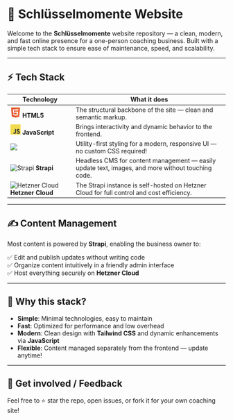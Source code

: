 # 🔑 **Schlüsselmomente Website**

Welcome to the **Schlüsselmomente** website repository — a clean, modern, and fast online presence for a one-person coaching business. Built with a simple tech stack to ensure ease of maintenance, speed, and scalability.

---

## ⚡ **Tech Stack**

| Technology | What it does |
|------------|-------------|
| <img src="https://raw.githubusercontent.com/devicons/devicon/master/icons/html5/html5-original.svg" alt="HTML5" width="24" height="24"/> **HTML5** | The structural backbone of the site — clean and semantic markup. |
| <img src="https://raw.githubusercontent.com/devicons/devicon/master/icons/javascript/javascript-original.svg" alt="JavaScript" width="24" height="24"/> **JavaScript** | Brings interactivity and dynamic behavior to the frontend. |
|  <img src="https://cdn.jsdelivr.net/gh/devicons/devicon@latest/icons/tailwindcss/tailwindcss-original-wordmark.svg" height="24" /> | Utility-first styling for a modern, responsive UI — no custom CSS required! |
| <img src="https://raw.githubusercontent.com/devicons/devicon/master/icons/strapi/strapi-plain.svg" alt="Strapi" width="24" height="24"/> **Strapi** | Headless CMS for content management — easily update text, images, and more without touching code. |
| <img src="https://raw.githubusercontent.com/devicons/devicon/master/icons/hetzner/hetzner-original.svg" alt="Hetzner Cloud" width="24" height="24"/> **Hetzner Cloud** | The Strapi instance is self-hosted on Hetzner Cloud for full control and cost efficiency. |

---

## ✍️ **Content Management**

Most content is powered by **Strapi**, enabling the business owner to:

✅ Edit and publish updates without writing code  
✅ Organize content intuitively in a friendly admin interface  
✅ Host everything securely on **Hetzner Cloud**

---

## 🚀 **Why this stack?**

- **Simple**: Minimal technologies, easy to maintain  
- **Fast**: Optimized for performance and low overhead  
- **Modern**: Clean design with **Tailwind CSS** and dynamic enhancements via **JavaScript**  
- **Flexible**: Content managed separately from the frontend — update anytime!

---

## 🌟 **Get involved / Feedback**

Feel free to ⭐ star the repo, open issues, or fork it for your own coaching site!
